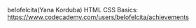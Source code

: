 
belofelcita(Yana Korduba)
HTML CSS Basics: https://www.codecademy.com/users/belofelcita/achievements
